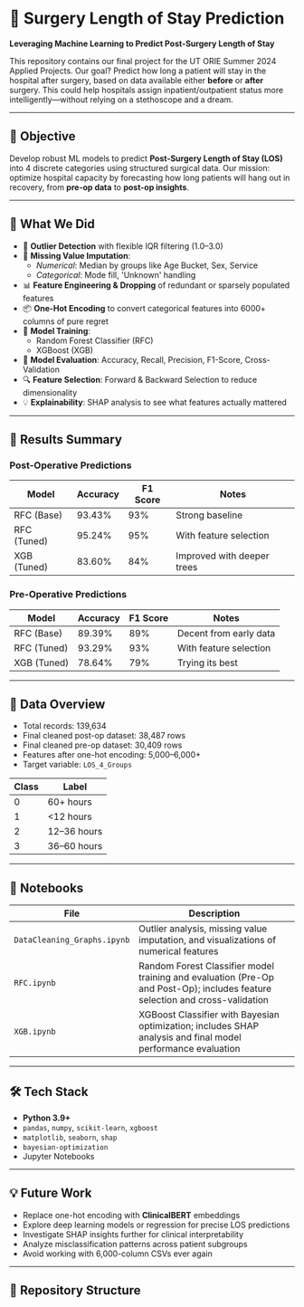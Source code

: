 # 🏥 Surgery Length of Stay Prediction

**Leveraging Machine Learning to Predict Post-Surgery Length of Stay**

This repository contains our final project for the UT ORIE Summer 2024 Applied Projects. Our goal? Predict how long a patient will stay in the hospital after surgery, based on data available either **before** or **after** surgery. This could help hospitals assign inpatient/outpatient status more intelligently—without relying on a stethoscope and a dream.

---

## 📌 Objective

Develop robust ML models to predict **Post-Surgery Length of Stay (LOS)** into 4 discrete categories using structured surgical data. Our mission: optimize hospital capacity by forecasting how long patients will hang out in recovery, from **pre-op data** to **post-op insights**.

---

## 🧠 What We Did

- 🧽 **Outlier Detection** with flexible IQR filtering (1.0–3.0)
- 🤕 **Missing Value Imputation**:
  - *Numerical*: Median by groups like Age Bucket, Sex, Service
  - *Categorical*: Mode fill, 'Unknown' handling
- 📊 **Feature Engineering & Dropping** of redundant or sparsely populated features
- 📦 **One-Hot Encoding** to convert categorical features into 6000+ columns of pure regret
- 🧮 **Model Training**:
  - Random Forest Classifier (RFC)
  - XGBoost (XGB)
- 🧪 **Model Evaluation**: Accuracy, Recall, Precision, F1-Score, Cross-Validation
- 🔍 **Feature Selection**: Forward & Backward Selection to reduce dimensionality
- 💡 **Explainability**: SHAP analysis to see what features actually mattered

---

## 🔬 Results Summary

### Post-Operative Predictions

| Model        | Accuracy | F1 Score | Notes |
|--------------|----------|----------|-------|
| RFC (Base)   | 93.43%   | 93%      | Strong baseline |
| RFC (Tuned)  | 95.24%   | 95%      | With feature selection |
| XGB (Tuned)  | 83.60%   | 84%      | Improved with deeper trees |

### Pre-Operative Predictions

| Model        | Accuracy | F1 Score | Notes |
|--------------|----------|----------|-------|
| RFC (Base)   | 89.39%   | 89%      | Decent from early data |
| RFC (Tuned)  | 93.29%   | 93%      | With feature selection |
| XGB (Tuned)  | 78.64%   | 79%      | Trying its best |

---

## 🧬 Data Overview

- Total records: 139,634
- Final cleaned post-op dataset: 38,487 rows
- Final cleaned pre-op dataset: 30,409 rows
- Features after one-hot encoding: 5,000–6,000+
- Target variable: `LOS_4_Groups`

| Class | Label           |
|-------|-----------------|
| 0     | 60+ hours       |
| 1     | <12 hours       |
| 2     | 12–36 hours     |
| 3     | 36–60 hours     |

---

## 📓 Notebooks

| File | Description |
|------|-------------|
| `DataCleaning_Graphs.ipynb` | Outlier analysis, missing value imputation, and visualizations of numerical features |
| `RFC.ipynb` | Random Forest Classifier model training and evaluation (Pre-Op and Post-Op); includes feature selection and cross-validation |
| `XGB.ipynb` | XGBoost Classifier with Bayesian optimization; includes SHAP analysis and final model performance evaluation |

---

## 🛠️ Tech Stack

- **Python 3.9+**
- `pandas`, `numpy`, `scikit-learn`, `xgboost`
- `matplotlib`, `seaborn`, `shap`
- `bayesian-optimization`
- Jupyter Notebooks

---

## 💡 Future Work

- Replace one-hot encoding with **ClinicalBERT** embeddings
- Explore deep learning models or regression for precise LOS predictions
- Investigate SHAP insights further for clinical interpretability
- Analyze misclassification patterns across patient subgroups
- Avoid working with 6,000-column CSVs ever again

---

## 📁 Repository Structure

